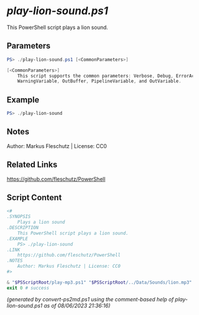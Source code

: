 *play-lion-sound.ps1*
================

This PowerShell script plays a lion sound.

Parameters
----------
```powershell
PS> ./play-lion-sound.ps1 [<CommonParameters>]

[<CommonParameters>]
    This script supports the common parameters: Verbose, Debug, ErrorAction, ErrorVariable, WarningAction, 
    WarningVariable, OutBuffer, PipelineVariable, and OutVariable.
```

Example
-------
```powershell
PS> ./play-lion-sound

```

Notes
-----
Author: Markus Fleschutz | License: CC0

Related Links
-------------
https://github.com/fleschutz/PowerShell

Script Content
--------------
```powershell
<#
.SYNOPSIS
	Plays a lion sound
.DESCRIPTION
	This PowerShell script plays a lion sound.
.EXAMPLE
	PS> ./play-lion-sound
.LINK
	https://github.com/fleschutz/PowerShell
.NOTES
	Author: Markus Fleschutz | License: CC0
#>

& "$PSScriptRoot/play-mp3.ps1" "$PSScriptRoot/../Data/Sounds/lion.mp3"
exit 0 # success
```

*(generated by convert-ps2md.ps1 using the comment-based help of play-lion-sound.ps1 as of 08/06/2023 21:36:16)*
